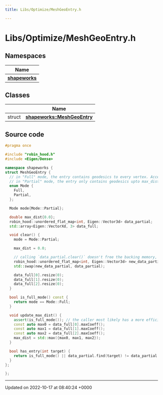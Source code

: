 ```yaml
---
title: Libs/Optimize/MeshGeoEntry.h

---
```


# Libs/Optimize/MeshGeoEntry.h



## Namespaces

| Name           |
| -------------- |
| **[shapeworks](../Namespaces/namespaceshapeworks.md)**  |

## Classes

|                | Name           |
| -------------- | -------------- |
| struct | **[shapeworks::MeshGeoEntry](../Classes/structshapeworks_1_1MeshGeoEntry.md)**  |




## Source code

```cpp
#pragma once

#include "robin_hood.h"
#include <Eigen/Dense>

namespace shapeworks {
struct MeshGeoEntry {
  // in "Full" mode, the entry contains geodesics to every vertex. Access via `data_full`
  // in "Partial" mode, the entry only contains geodesics upto max_dist. Access via `data_partial`
  enum Mode {
    Full,
    Partial,
  };

  Mode mode{Mode::Partial};

  double max_dist{0.0};
  robin_hood::unordered_flat_map<int, Eigen::Vector3d> data_partial;
  std::array<Eigen::VectorXd, 3> data_full;

  void clear() {
    mode = Mode::Partial;

    max_dist = 0.0;

    // calling `data_partial.clear()` doesn't free the backing memory, so we have to swap to an empty
    robin_hood::unordered_flat_map<int, Eigen::Vector3d> new_data_partial;
    std::swap(new_data_partial, data_partial);

    data_full[0].resize(0);
    data_full[1].resize(0);
    data_full[2].resize(0);
  }

  bool is_full_mode() const {
    return mode == Mode::Full;
  }

  void update_max_dist() {
    assert(is_full_mode()); // the caller most likely has a more efficient way to compute this if partial mode
    const auto max0 = data_full[0].maxCoeff();
    const auto max1 = data_full[1].maxCoeff();
    const auto max2 = data_full[2].maxCoeff();
    max_dist = std::max({max0, max1, max2});
  }

  bool has_entry(int target) {
    return is_full_mode() || data_partial.find(target) != data_partial.end();
  }
};

};
```


-------------------------------

Updated on 2022-10-17 at 08:40:24 +0000
